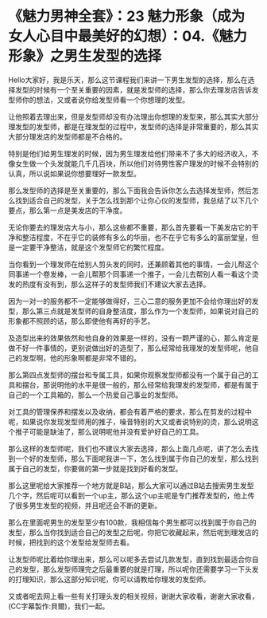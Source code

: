 # 《魅力男神全套》：23 魅力形象（成为女人心目中最美好的幻想）：04.《魅力形象》之男生发型的选择

Hello大家好，我是乐天，那么这节课程我们来讲一下男生发型的选择，那么在选择发型的时候有一个至关重要的因素，就是发型师的选择，那么你去理发店告诉发型师你的想法，又或者说你给发型师看一个你想理的发型。

让他照着去理出来，但是发型师却没有办法理出你想理的发型来，那么其实大部分理发型的发型师，都是在理发型的过程中，发型师的选择是非常重要的，那么其实大部分理发店的发型师都是不合格的。

特别是他们给男生理发的时候，因为男生理发给他们带来不了多大的经济收入，不像女生做一个头发就能几千几百块，所以他们对待男性客户理发的时候不会特别的认真，所以说如果说你想要理好一款发型。

那么发型师的选择是至关重要的，那么下面我会告诉你怎么去选择发型师，然后怎么找到适合自己的发型，关于怎么找到那个让你心仪的发型师，我总结了以下几个要点，那么第一点是美发店的干净度。

无论你要去的理发店大与小，那么这些都不重要，那么首先要看一下美发店它的干净和整洁程度，不在乎它的装修有多么的华丽，也不在乎它有多么的富丽堂皇，但是一定要干净整洁，就是这个发型师它的繁忙程度。

当你看到一个理发师在给别人剪头发的同时，还兼顾着其他的事情，一会儿帮这个同事递一个卷发棒，一会儿帮那个同事递一个推子，一会儿去帮别人看一看这个烫发的热度有没有到，那么这样子的发型师我们不建议大家去选择。

因为一对一的服务都不一定能够做得好，三心二意的服务更加不会给你理出好的发型，那么第三点就是发型师的自身整洁度，那么作为一个发型师，如果说对自己的形象都不照顾的话，那么即使他有再好的手艺。

及造型出来的效果依然和他自身的效果是一样的，没有一颗严谨的心，那么肯定是做不好一件事情的，更别说做出好的造型了，那么经常给我理发的发型师呢，他自己的发型啊，他的形象啊都是非常不错的。

那么第四点发型师的摆台和专属工具，如果你观察发型师都没有一个属于自己的工具和摆台，那说明他的水平是很一般的，那么经常给我理发的发型师，都是有属于自己的一个工具箱的，那么一个热爱自己事业的发型师。

对工具的管理保养和摆发以及收纳，都会有着严格的要求，那么在剪发的过程中呢，如果说你发现发型师用的推子，噪音特别的大又或者说特别的烫，那么说明这个推子可能是缺油了，那么说明呢他并没有爱护好自己的工具。

那么这样的发型师呢，我们也不建议大家去选择，那么上面几点呢，讲了怎么去找到一个好的发型师，那么下面呢我讲一下，怎么找到属于你自己的发型，那么找到属于自己的发型，你要做的第一步就是找到好看的发型。

那么这里呢给大家推荐一个地方就是B站，那么大家可以通过B站去搜索男生发型几个字，然后呢可以看到一个up主，那么这个up主呢是专门推荐发型的，他上传了很多男生发型的视频，并且呢还会不断的更新。

那么在里面呢男生的发型至少有100款，我相信每个男生都可以找到属于你自己的发型，那么当你找到适合自己的发型之后呢，你把它收藏起来，然后呢到理发店的时候，把找到的这个发型给发型师去看。

让发型师呢比着给你理出来，那么可以呢多去尝试几款发型，直到找到最适合你自己的发型，那么发型师理完之后最重要的就是打理，所以呢你还需要学习一下头发的打理知识，那么这部分知识呢，你可以请教给你理发的发型师。

又或者呢去网上看一些有关打理头发的相关视频，谢谢大家收看，谢谢大家收看，(CC字幕製作:貝爾)，我们一起。

